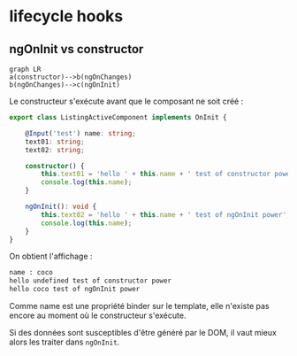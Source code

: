 # lifecycle hooks

## ngOnInit vs constructor

```mermaid
graph LR
a(constructor)-->b(ngOnChanges)
b(ngOnChanges)-->c(ngOnInit)

```

Le constructeur s'exécute avant que le composant ne soit créé :

```typescript
export class ListingActiveComponent implements OnInit {

    @Input('test') name: string;
    text01: string;
    text02: string;

    constructor() {
        this.text01 = 'hello ' + this.name + ' test of constructor power';
        console.log(this.name);
    }

    ngOnInit(): void {
        this.text02 = 'hello ' + this.name + ' test of ngOnInit power';
        console.log(this.name);
    }
}
```

On obtient l'affichage :

```sh
name : coco
hello undefined test of constructor power
hello coco test of ngOnInit power
```

Comme name est une propriété binder sur le template, elle n'existe pas encore au moment où le constructeur s'exécute.

Si des données sont susceptibles d'être généré par le DOM, il vaut mieux alors les traiter dans `ngOnInit`.